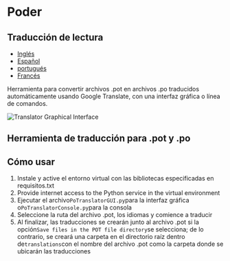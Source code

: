 # Poder

## Traducción de lectura

-   [Inglés](README.md)
-   [Español](README.es.md)
-   [portugués](README.pt.md)
-   [Francés](README.fr.md)

Herramienta para convertir archivos .pot en archivos .po traducidos automáticamente usando Google Translate, con una interfaz gráfica o línea de comandos.

![Translator Graphical Interface](https://github.com/user-attachments/assets/48377205-6435-4919-b549-091cec595f8f)

## Herramienta de traducción para .pot y .po

## Cómo usar

1.  Instale y active el entorno virtual con las bibliotecas especificadas en requisitos.txt
2.  Provide internet access to the Python service in the virtual environment
3.  Ejecutar el archivo`PoTranslatorGUI.py`para la interfaz gráfica o`PoTranslatorConsole.py`para la consola
4.  Seleccione la ruta del archivo .pot, los idiomas y comience a traducir
5.  Al finalizar, las traducciones se crearán junto al archivo .pot si la opción`Save files in the POT file directory`se selecciona; de lo contrario, se creará una carpeta en el directorio raíz dentro de`translations`con el nombre del archivo .pot como la carpeta donde se ubicarán las traducciones
